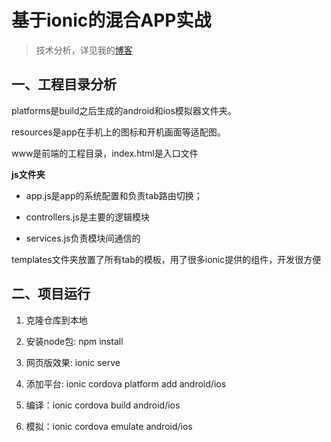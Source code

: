 # 基于ionic的混合APP实战

> 技术分析，详见我的[博客](https://www.wty90.com/2018/01/16/ionic-app/)

## 一、工程目录分析

platforms是build之后生成的android和ios模拟器文件夹。

resources是app在手机上的图标和开机画面等适配图。

www是前端的工程目录，index.html是入口文件

**js文件夹**

* app.js是app的系统配置和负责tab路由切换；

* controllers.js是主要的逻辑模块

* services.js负责模块间通信的

templates文件夹放置了所有tab的模板，用了很多ionic提供的组件，开发很方便

## 二、项目运行

1. 克隆仓库到本地

2. 安装node包: npm install

3. 网页版效果: ionic serve

4. 添加平台: ionic cordova platform add android/ios

5. 编译：ionic cordova build android/ios

6. 模拟：ionic cordova emulate android/ios
